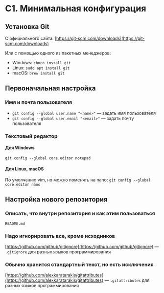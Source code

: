# C1. Минимальная конфигурация

## Установка Git
С официального сайта: [https://git-scm.com/downloads](https://git-scm.com/downloads)

Или с помощью одного из пакетных менеджеров:
- Windows: `choco install git`
- Linux: `sudo apt install git`
- macOS: `brew install git`


## Первоначальная настройка

### Имя и почта пользователя
- `git config --global user.name "<name>"` — задать имя пользователя
- `git config --global user.email "<email>"` — задать почту пользователя

### Текстовый редактор
#### Для Windows
`git config --global core.editor notepad`

#### Для Linux, macOS
По умолчанию vim, но можно поменять на nano: `git config --global core.editor nano`


## Настройка нового репозитория

### Описать, что внутри репозитория и как этим пользоваться
`README.md`

### Надо игнорировать все, кроме исходников
[https://github.com/github/gitignore](https://github.com/github/gitignore) — `.gitignore` для разных языков программирования

### Обычно хранится стандартный текст, но есть исключения
[https://github.com/alexkaratarakis/gitattributes](https://github.com/alexkaratarakis/gitattributes) — `.gitattributes` для разных языков программирования